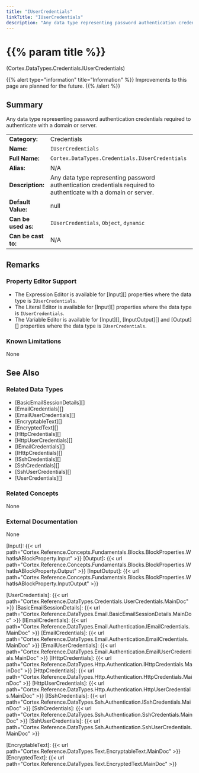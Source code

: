 ```yaml
---
title: "IUserCredentials"
linkTitle: "IUserCredentials"
description: "Any data type representing password authentication credentials required to authenticate with a domain or server."
---
```


# {{% param title %}}

<p class="namespace">(Cortex.DataTypes.Credentials.IUserCredentials)</p>

{{% alert type="information" title="Information" %}} Improvements to this page are planned for the future. {{% /alert %}}

## Summary

Any data type representing password authentication credentials required to authenticate with a domain or server.

| | |
|-|-|
| **Category:**          | Credentials                                            |
| **Name:**              | `IUserCredentials`                                      |
| **Full Name:**         | `Cortex.DataTypes.Credentials.IUserCredentials`         |
| **Alias:**             | N/A                                                    |
| **Description:**       | Any data type representing password authentication credentials required to authenticate with a domain or server. |
| **Default Value:**     | null                                                   |
| **Can be used as:**    | `IUserCredentials`, `Object`, `dynamic`                 |
| **Can be cast to:**    | N/A                                                    |

## Remarks

### Property Editor Support

- The Expression Editor is available for [Input][] properties where the data type is `IUserCredentials`.
- The Literal Editor is available for [Input][] properties where the data type is `IUserCredentials`.
- The Variable Editor is available for [Input][], [InputOutput][] and [Output][] properties where the data type is `IUserCredentials`.

### Known Limitations

None

## See Also

### Related Data Types

- [BasicEmailSessionDetails][]
- [EmailCredentials][]
- [EmailUserCredentials][]
- [EncryptableText][]
- [EncryptedText][]
- [HttpCredentials][]
- [HttpUserCredentials][]
- [IEmailCredentials][]
- [IHttpCredentials][]
- [ISshCredentials][]
- [SshCredentials][]
- [SshUserCredentials][]
- [UserCredentials][]

### Related Concepts

None

### External Documentation

None

[Input]: {{< url path="Cortex.Reference.Concepts.Fundamentals.Blocks.BlockProperties.WhatIsABlockProperty.Input" >}}
[Output]: {{< url path="Cortex.Reference.Concepts.Fundamentals.Blocks.BlockProperties.WhatIsABlockProperty.Output" >}}
[InputOutput]: {{< url path="Cortex.Reference.Concepts.Fundamentals.Blocks.BlockProperties.WhatIsABlockProperty.InputOutput" >}}

[UserCredentials]: {{< url path="Cortex.Reference.DataTypes.Credentials.UserCredentials.MainDoc" >}}
[BasicEmailSessionDetails]: {{< url path="Cortex.Reference.DataTypes.Email.BasicEmailSessionDetails.MainDoc" >}}
[IEmailCredentials]: {{< url path="Cortex.Reference.DataTypes.Email.Authentication.IEmailCredentials.MainDoc" >}}
[EmailCredentials]: {{< url path="Cortex.Reference.DataTypes.Email.Authentication.EmailCredentials.MainDoc" >}}
[EmailUserCredentials]: {{< url path="Cortex.Reference.DataTypes.Email.Authentication.EmailUserCredentials.MainDoc" >}}
[IHttpCredentials]: {{< url path="Cortex.Reference.DataTypes.Http.Authentication.IHttpCredentials.MainDoc" >}}
[HttpCredentials]: {{< url path="Cortex.Reference.DataTypes.Http.Authentication.HttpCredentials.MainDoc" >}}
[HttpUserCredentials]: {{< url path="Cortex.Reference.DataTypes.Http.Authentication.HttpUserCredentials.MainDoc" >}}
[ISshCredentials]: {{< url path="Cortex.Reference.DataTypes.Ssh.Authentication.ISshCredentials.MainDoc" >}}
[SshCredentials]: {{< url path="Cortex.Reference.DataTypes.Ssh.Authentication.SshCredentials.MainDoc" >}}
[SshUserCredentials]: {{< url path="Cortex.Reference.DataTypes.Ssh.Authentication.SshUserCredentials.MainDoc" >}}

[EncryptableText]: {{< url path="Cortex.Reference.DataTypes.Text.EncryptableText.MainDoc" >}}
[EncryptedText]: {{< url path="Cortex.Reference.DataTypes.Text.EncryptedText.MainDoc" >}}
